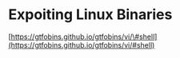 # Expoiting Linux Binaries

[https://gtfobins.github.io/gtfobins/vi/\#shell](https://gtfobins.github.io/gtfobins/vi/#shell)

